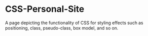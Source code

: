 # CSS-Personal-Site
A page depicting the functionality of CSS for styling effects such as positioning, class, pseudo-class, box model, and so on.
